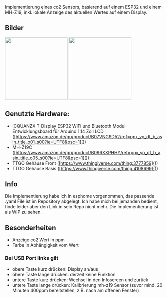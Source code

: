 Implementierung eines co2 Sensors, basierend auf einem ESP32 und einem MH-Z19, inkl. lokale Anzeige des aktuellen Wertes auf einem Display.

## Bilder
<img src="Assets/front.jpeg" width="200">
<img src="Assets/back.jpeg" width="200">

## Genutzte Hardware:
- ICQUANZX T-Display ESP32 WiFi und Bluetooth Modul Entwicklungsboard für Arduino 1.14 Zoll LCD ([https://www.amazon.de/gp/product/B07VNG9D52/ref=ppx_yo_dt_b_asin_title_o01_s00?ie=UTF8&psc=1]())
- MH-Z19C ([https://www.amazon.de/gp/product/B096XXPHHY/ref=ppx_yo_dt_b_asin_title_o05_s00?ie=UTF8&psc=1]())
- TTGO Gehäuse Front ([https://www.thingiverse.com/thing:3777859]())
- TTGO Gehäuse Basis ([https://www.thingiverse.com/thing:4108699]())

## Info
Die Implementierung habe ich in esphome vorgenommen, das passende .yaml File ist im Repository abgelegt. Ich habe mich bei jemanden bedient, finde leider aber den Link in sein Repo nicht mehr. Die Implementierung ist als WIP zu sehen.

## Besonderheiten
* Anzeige co2 Wert in ppm
* Farbe in Abhängigkeit vom Wert

### Bei USB Port links gilt
* obere Taste kurz drücken: Display an/aus
* obere Taste lange drücken: derzeit keine Funktion
* untere Taste kurz drücken: Wechsel in den Infoscreen und zurück
* untere Taste lange drücken: Kalibrierung mh-z19 Sensor (zuvor mind. 20 Minuten 400ppm bereitstellen, z.B. nach am offenen Fenster)

